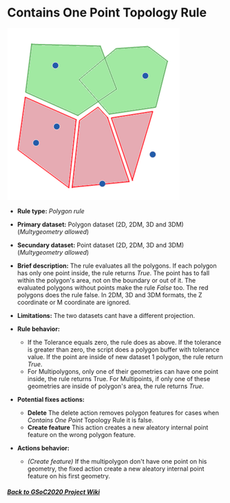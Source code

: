 # Contains One Point Topology Rule
![TopologyRuleContainsOnePointPolygon](https://github.com/jolicar/TopologyRuleContainsOnePointPolygon/blob/master/img/TP00RU02_img1.png)
* **Rule type:** *Polygon rule*
* **Primary dataset:** Polygon dataset (2D, 2DM, 3D and 3DM) (*Multygeometry allowed*)
* **Secundary dataset:** Point dataset (2D, 2DM, 3D and 3DM) (*Multygeometry allowed*)
* **Brief description:** The rule evaluates all the polygons. If each polygon has only one point inside, the rule returns *True*. The point has to fall within the polygon's area, not on the boundary or out of it. The evaluated polygons without points make the rule *False* too. The red polygons does the rule false. In 2DM, 3D and 3DM formats, the Z coordinate or M coordinate are ignored.
* **Limitations:** The two datasets cant have a different projection.
* **Rule behavior:** 
  - If the Tolerance equals zero, the rule does as above. If the tolerance is greater than zero, the script does a polygon buffer with tolerance value. If the point are inside of new dataset 1 polygon, the rule return *True*.
  - For Multipolygons, only one of their geometries can have one point inside, the rule returns True. For Multipoints, if only one of these geometries are inside of polygon's area, the rule returns *True*.

* **Potential fixes actions:** 
  - **Delete** The delete action removes polygon features for cases when *Contains One Point* Topology Rule it is false.
  - **Create feature** This action creates a new aleatory internal point feature on the wrong polygon feature.
* **Actions behavior:**
  - *(Create feature)* If the multipolygon don't have one point on his geometry, the fixed action create a new aleatory internal point feature on his first geometry.

#### [*Back to GSoC2020 Project Wiki*](https://github.com/jolicar/GSoC2020/wiki/GSoC2020-New-rules-for-the-Topology-Framework-in-gvSIG-Desktop)